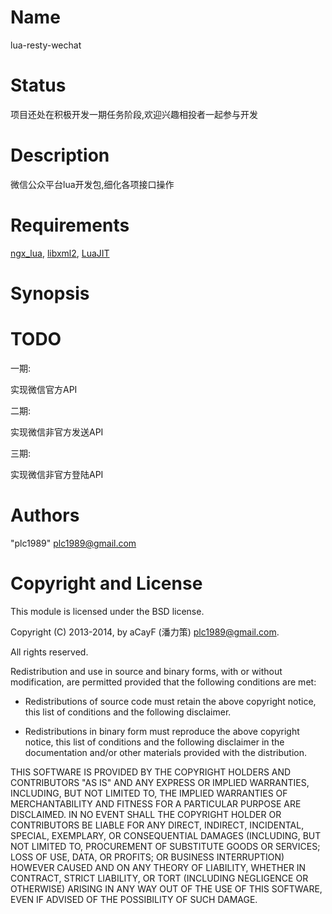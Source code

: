 Name
====

lua-resty-wechat

Status
======

项目还处在积极开发一期任务阶段,欢迎兴趣相投者一起参与开发

Description
===========

微信公众平台lua开发包,细化各项接口操作

Requirements
========

[ngx_lua](https://github.com/chaoslawful/lua-nginx-module),
[libxml2](http://www.xmlsoft.org/),
[LuaJIT](http://luajit.org)

Synopsis
========

TODO
====

一期:

实现微信官方API

二期:

实现微信非官方发送API

三期:

实现微信非官方登陆API

Authors
=======

"plc1989" <plc1989@gmail.com>

Copyright and License
=====================

This module is licensed under the BSD license.

Copyright (C) 2013-2014, by aCayF (潘力策) <plc1989@gmail.com>.

All rights reserved.

Redistribution and use in source and binary forms, with or without modification, are permitted provided that the following conditions are met:

* Redistributions of source code must retain the above copyright notice, this list of conditions and the following disclaimer.

* Redistributions in binary form must reproduce the above copyright notice, this list of conditions and the following disclaimer in the documentation and/or other materials provided with the distribution.

THIS SOFTWARE IS PROVIDED BY THE COPYRIGHT HOLDERS AND CONTRIBUTORS "AS IS" AND ANY EXPRESS OR IMPLIED WARRANTIES, INCLUDING, BUT NOT LIMITED TO, THE IMPLIED WARRANTIES OF MERCHANTABILITY AND FITNESS FOR A PARTICULAR PURPOSE ARE DISCLAIMED. IN NO EVENT SHALL THE COPYRIGHT HOLDER OR CONTRIBUTORS BE LIABLE FOR ANY DIRECT, INDIRECT, INCIDENTAL, SPECIAL, EXEMPLARY, OR CONSEQUENTIAL DAMAGES (INCLUDING, BUT NOT LIMITED TO, PROCUREMENT OF SUBSTITUTE GOODS OR SERVICES; LOSS OF USE, DATA, OR PROFITS; OR BUSINESS INTERRUPTION) HOWEVER CAUSED AND ON ANY THEORY OF LIABILITY, WHETHER IN CONTRACT, STRICT LIABILITY, OR TORT (INCLUDING NEGLIGENCE OR OTHERWISE) ARISING IN ANY WAY OUT OF THE USE OF THIS SOFTWARE, EVEN IF ADVISED OF THE POSSIBILITY OF SUCH DAMAGE.

